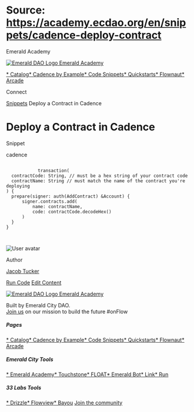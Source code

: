 # Source: https://academy.ecdao.org/en/snippets/cadence-deploy-contract


















Emerald Academy


[![Emerald DAO Logo](/ea-logo.png)
Emerald Academy](/en/)

[* Catalog](/en/catalog)[* Cadence by Example](/en/cadence-by-example)[* Code Snippets](/en/snippets)[* Quickstarts](/en/quickstarts)[* Flownaut](https://flownaut.ecdao.org)[* Arcade](https://arcade.ecdao.org)

Connect



[Snippets](/en/snippets)
Deploy a Contract in Cadence

# Deploy a Contract in Cadence


Snippet



cadence
```
		
			transaction(
  contractCode: String, // must be a hex string of your contract code
  contractName: String // must match the name of the contract you're deploying
) {
  prepare(signer: auth(AddContract) &Account) {
      signer.contracts.add(
          name: contractName,
          code: contractCode.decodeHex()
      )
  }
}
		 
	
```


![User avatar](/avatars/jacob.jpeg)

Author

[Jacob Tucker](https://twitter.com/jacobmtucker)




[Run Code](https://run.ecdao.org?code=dHJhbnNhY3Rpb24oCiAgY29udHJhY3RDb2RlOiBTdHJpbmcsIC8vIG11c3QgYmUgYSBoZXggc3RyaW5nIG9mIHlvdXIgY29udHJhY3QgY29kZQogIGNvbnRyYWN0TmFtZTogU3RyaW5nIC8vIG11c3QgbWF0Y2ggdGhlIG5hbWUgb2YgdGhlIGNvbnRyYWN0IHlvdSdyZSBkZXBsb3lpbmcKKSB7CiAgcHJlcGFyZShzaWduZXI6IEF1dGhBY2NvdW50KSB7CiAgICAgIHNpZ25lci5jb250cmFjdHMuYWRkKAogICAgICAgICAgbmFtZTogY29udHJhY3ROYW1lLAogICAgICAgICAgY29kZTogY29udHJhY3RDb2RlLmRlY29kZUhleCgpCiAgICAgICkKICB9Cn0%3D&network=testnet&args=e30%3D)
[Edit Content](https://github.com/emerald-dao/emerald-academy-v2/tree/main/src/lib/content/snippets/cadence-deploy-contract/readme.md)


[![Emerald DAO Logo](/ea-logo.png)
Emerald Academy](/en/)

Built by Emerald City DAO.  
[Join us](https://discord.gg/emerald-city-906264258189332541) on our mission to build the future #onFlow


##### Pages

[* Catalog](/en/catalog)[* Cadence by Example](/en/cadence-by-example)[* Code Snippets](/en/snippets)[* Quickstarts](/en/quickstarts)[* Flownaut](https://flownaut.ecdao.org)[* Arcade](https://arcade.ecdao.org)
##### Emerald City Tools

[* Emerald Academy](https://academy.ecdao.org/)[* Touchstone](https://touchstone.city/)[* FLOAT](https://floats.city/)[* Emerald Bot](https://bot.ecdao.org/)[* Link](https://link.ecdao.org/)[* Run](https://run.ecdao.org/)
##### 33 Labs Tools

[* Drizzle](https://drizzle33.app/)[* Flowview](https://flowview.app/)[* Bayou](https://bayou33.app/)
[Join the community](https://discord.gg/emerald-city-906264258189332541)



